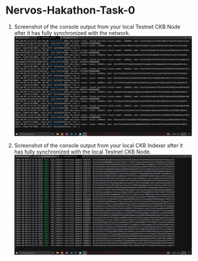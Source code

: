 # Nervos-Hakathon-Task-0

1. Screenshot of the console output from your local Testnet CKB Node after it has fully synchronized with the network.
![image](ckb_testnet_node.png)


2. Screenshot of the console output from your local CKB Indexer after it has fully synchronized with the local Testnet CKB Node.
![image](ckb_indexer.png)		